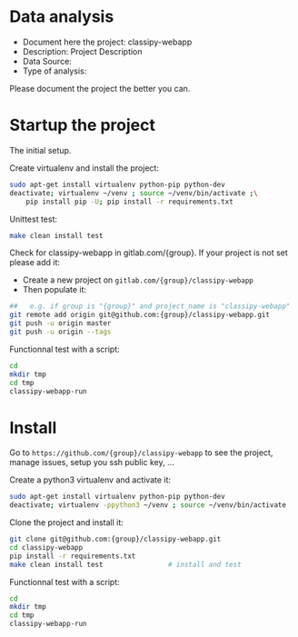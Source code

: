 # Data analysis
- Document here the project: classipy-webapp
- Description: Project Description
- Data Source:
- Type of analysis:

Please document the project the better you can.

# Startup the project

The initial setup.

Create virtualenv and install the project:
```bash
sudo apt-get install virtualenv python-pip python-dev
deactivate; virtualenv ~/venv ; source ~/venv/bin/activate ;\
    pip install pip -U; pip install -r requirements.txt
```

Unittest test:
```bash
make clean install test
```

Check for classipy-webapp in gitlab.com/{group}.
If your project is not set please add it:

- Create a new project on `gitlab.com/{group}/classipy-webapp`
- Then populate it:

```bash
##   e.g. if group is "{group}" and project_name is "classipy-webapp"
git remote add origin git@github.com:{group}/classipy-webapp.git
git push -u origin master
git push -u origin --tags
```

Functionnal test with a script:

```bash
cd
mkdir tmp
cd tmp
classipy-webapp-run
```

# Install

Go to `https://github.com/{group}/classipy-webapp` to see the project, manage issues,
setup you ssh public key, ...

Create a python3 virtualenv and activate it:

```bash
sudo apt-get install virtualenv python-pip python-dev
deactivate; virtualenv -ppython3 ~/venv ; source ~/venv/bin/activate
```

Clone the project and install it:

```bash
git clone git@github.com:{group}/classipy-webapp.git
cd classipy-webapp
pip install -r requirements.txt
make clean install test                # install and test
```
Functionnal test with a script:

```bash
cd
mkdir tmp
cd tmp
classipy-webapp-run
```
